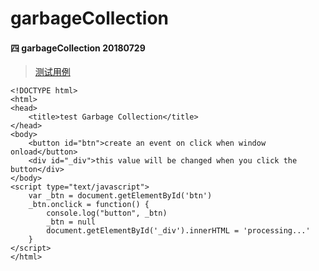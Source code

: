 # garbageCollection

#### 四 garbageCollection 20180729
> [测试用例](https://github.com/wanwusangzhi1992/WebStudy/blob/master/dayTest/commonTest/testGarbageCollection.html)

```
<!DOCTYPE html>
<html>
<head>
	<title>test Garbage Collection</title>
</head>
<body>
	<button id="btn">create an event on click when window onload</button>
	<div id="_div">this value will be changed when you click the button</div>
</body>
<script type="text/javascript">
	var _btn = document.getElementById('btn')
	_btn.onclick = function() {
		console.log("button", _btn)
		_btn = null
		document.getElementById('_div').innerHTML = 'processing...'
	}
</script>
</html>
```